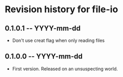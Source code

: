 # Revision history for file-io

## 0.1.0.1 -- YYYY-mm-dd

* Don't use creat flag when only reading files

## 0.1.0.0 -- YYYY-mm-dd

* First version. Released on an unsuspecting world.
